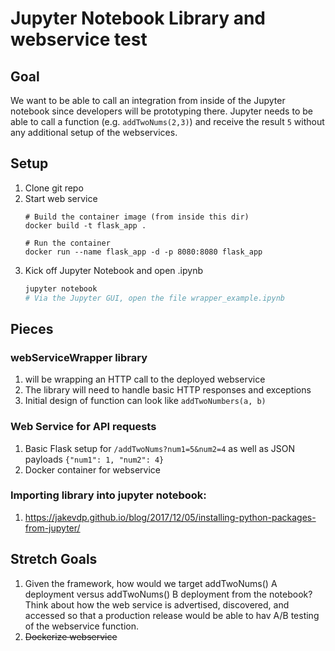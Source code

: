 # Jupyter Notebook Library and webservice test

## Goal
  We want to be able to call an integration from inside of the Jupyter notebook since 
  developers will be prototyping there. Jupyter needs to be able to call a function 
  (e.g. `addTwoNums(2,3)`) and receive the result `5` without any additional setup of the webservices. 

 ## Setup
 1. Clone git repo
 1. Start web service
    ```
    # Build the container image (from inside this dir)
    docker build -t flask_app .
    
    # Run the container
    docker run --name flask_app -d -p 8080:8080 flask_app
    ```
 1. Kick off Jupyter Notebook and open .ipynb
    ```bash
    jupyter notebook
    # Via the Jupyter GUI, open the file wrapper_example.ipynb
    ```
 
## Pieces
### webServiceWrapper library
  1. will be wrapping an HTTP call to the deployed webservice
  1. The library will need to handle basic HTTP responses and exceptions
  1. Initial design of function can look like `addTwoNumbers(a, b)`
    
### Web Service for API requests
  1. Basic Flask setup for `/addTwoNums?num1=5&num2=4` as well as JSON payloads `{"num1": 1, "num2": 4}` 
  1. Docker container for webservice

### Importing library into jupyter notebook:
  1. https://jakevdp.github.io/blog/2017/12/05/installing-python-packages-from-jupyter/

## Stretch Goals
1. Given the framework, how would we target addTwoNums() A deployment versus addTwoNums() B deployment from the notebook? 
Think about how the web service is advertised, discovered, 
and accessed so that a production release would be able to hav A/B testing of the webservice function.
1. ~~Dockerize webservice~~
